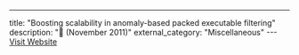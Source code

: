 ---
title: "Boosting scalability in anomaly-based packed executable filtering"
description: "📓  (November 2011)"
external_category: "Miscellaneous"
---[Visit Website](https://link.springer.com/chapter/10.1007%2F978-3-642-34704-7_3)

